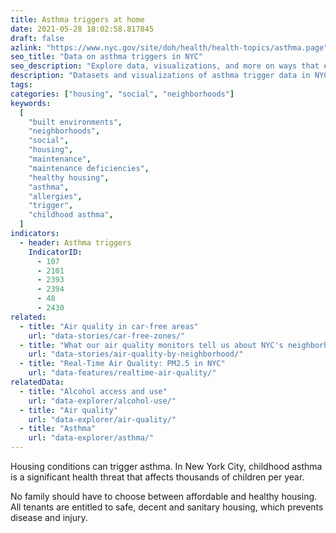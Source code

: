 ```yaml
---
title: Asthma triggers at home
date: 2021-05-28 18:02:58.817845
draft: false
azlink: "https://www.nyc.gov/site/doh/health/health-topics/asthma.page"
seo_title: "Data on asthma triggers in NYC"
seo_description: "Explore data, visualizations, and more on ways that environments shape health in New York City's neighborhoods."
description: "Datasets and visualizations of asthma trigger data in NYC."
tags:
categories: ["housing", "social", "neighborhoods"]
keywords:
  [
    "built environments",
    "neighborhoods",
    "social",
    "housing",
    "maintenance",
    "maintenance deficiencies",
    "healthy housing",
    "asthma",
    "allergies",
    "trigger",
    "childhood asthma",
  ]
indicators:
  - header: Asthma triggers
    IndicatorID:
      - 107
      - 2101
      - 2393
      - 2394
      - 48
      - 2430
related:
  - title: "Air quality in car-free areas"
    url: "data-stories/car-free-zones/"
  - title: "What our air quality monitors tell us about NYC's neighborhoods"
    url: "data-stories/air-quality-by-neighborhood/"
  - title: "Real-Time Air Quality: PM2.5 in NYC"
    url: "data-features/realtime-air-quality/"
relatedData:
  - title: "Alcohol access and use"
    url: "data-explorer/alcohol-use/"
  - title: "Air quality"
    url: "data-explorer/air-quality/"
  - title: "Asthma"
    url: "data-explorer/asthma/"
---
```


Housing conditions can trigger asthma. In New York City, childhood asthma is a significant health threat that affects thousands of children per year.

No family should have to choose between affordable and healthy housing. All tenants are entitled to safe, decent and sanitary housing, which prevents disease and injury.
